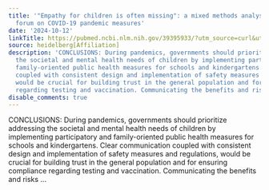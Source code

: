 ```yaml
---
title: '"Empathy for children is often missing": a mixed methods analysis of a German
  forum on COVID-19 pandemic measures'
date: '2024-10-12'
linkTitle: https://pubmed.ncbi.nlm.nih.gov/39395933/?utm_source=curl&utm_medium=rss&utm_campaign=pubmed-2&utm_content=1FakS-2QOkCT8HsMOQP1bCRQ4YzyumYOmxmF0moLsQ3dFB1E9V&fc=20220326224207&ff=20241013183215&v=2.18.0.post9+e462414
source: heidelberg[Affiliation]
description: 'CONCLUSIONS: During pandemics, governments should prioritize addressing
  the societal and mental health needs of children by implementing participatory and
  family-oriented public health measures for schools and kindergartens. Clear communication
  coupled with consistent design and implementation of safety measures and regulations,
  would be crucial for building trust in the general population and for ensuring compliance
  regarding testing and vaccination. Communicating the benefits and risks ...'
disable_comments: true
---
```

CONCLUSIONS: During pandemics, governments should prioritize addressing the societal and mental health needs of children by implementing participatory and family-oriented public health measures for schools and kindergartens. Clear communication coupled with consistent design and implementation of safety measures and regulations, would be crucial for building trust in the general population and for ensuring compliance regarding testing and vaccination. Communicating the benefits and risks ...